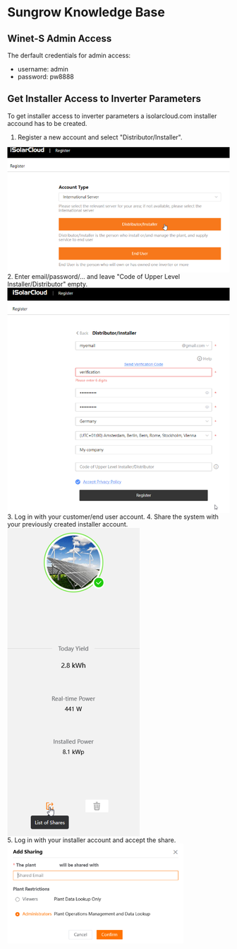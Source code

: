 # Sungrow Knowledge Base
## Winet-S Admin Access
The derfault credentials for admin access:
* username: admin
* password: pw8888

## Get Installer Access to Inverter Parameters
To get installer access to inverter parameters a isolarcloud.com installer accound has to be created.

1. Register a new account and select "Distributor/Installer".
<img src="./images/UserRegistration1.png" align="left" width="600">
<br clear="left"/>
2. Enter email/password/... and leave "Code of Upper Level Installer/Distributor" empty.
<img src="./images/UserRegistration2.png" align="left" width="600">
<br clear="left"/>
3. Log in with your customer/end user account.
4. Share the system with your previously created installer account.
<img src="./images/SharePlant1.png" align="left" width="300">
<br clear="left"/>
5. Log in with your installer account and accept the share.
<img src="./images/SharePlant2.png" align="left" width="400">

